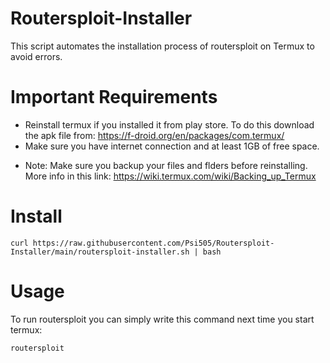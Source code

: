 # Routersploit-Installer

This script automates the installation process of routersploit on Termux to avoid errors.


# Important Requirements

- Reinstall termux if you installed it from play store.
  To do this download the apk file from: https://f-droid.org/en/packages/com.termux/
- Make sure you have internet connection and at least 1GB of free space. 

* Note: Make sure you backup your files and flders before reinstalling. More info in this link: https://wiki.termux.com/wiki/Backing_up_Termux


# Install

```
curl https://raw.githubusercontent.com/Psi505/Routersploit-Installer/main/routersploit-installer.sh | bash
```


# Usage

To run routersploit you can simply write this command next time you start termux:

```
routersploit
```
